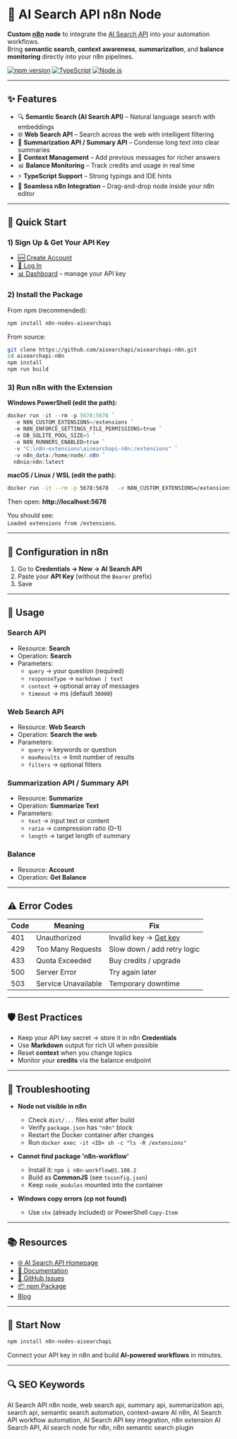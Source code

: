 # 🤖 AI Search API n8n Node

**Custom [n8n](https://n8n.io) node** to integrate the [AI Search API](https://aisearchapi.io?utm_source=github) into your automation workflows.  
Bring **semantic search**, **context awareness**, **summarization**, and **balance monitoring** directly into your n8n pipelines.

[![npm version](https://img.shields.io/npm/v/n8n-nodes-aisearchapi.svg)](https://www.npmjs.com/package/n8n-nodes-aisearchapi)
[![TypeScript](https://img.shields.io/badge/TypeScript-ready-blue.svg)](https://www.typescriptlang.org/)
[![Node.js](https://img.shields.io/badge/Node.js-18%2B-brightgreen.svg)](https://nodejs.org/)

---

## ✨ Features

- 🔍 **Semantic Search (AI Search API)** – Natural language search with embeddings  
- 🌐 **Web Search API** – Search across the web with intelligent filtering  
- 📝 **Summarization API / Summary API** – Condense long text into clear summaries  
- 💬 **Context Management** – Add previous messages for richer answers  
- 📊 **Balance Monitoring** – Track credits and usage in real time  
- ⚡ **TypeScript Support** – Strong typings and IDE hints  
- 🧩 **Seamless n8n Integration** – Drag-and-drop node inside your n8n editor  

---

## 🚀 Quick Start

### 1) Sign Up & Get Your API Key
- [🆕 Create Account](https://aisearchapi.io/join?utm_source=github)  
- [🔑 Log In](https://aisearchapi.io/login?utm_source=github)  
- [📊 Dashboard](https://aisearchapi.io/dashboard?utm_source=github) – manage your API key  

### 2) Install the Package

From npm (recommended):

```bash
npm install n8n-nodes-aisearchapi
```

From source:

```bash
git clone https://github.com/aisearchapi/aisearchapi-n8n.git
cd aisearchapi-n8n
npm install
npm run build
```

### 3) Run n8n with the Extension

**Windows PowerShell (edit the path):**
```powershell
docker run -it --rm -p 5678:5678 `
  -e N8N_CUSTOM_EXTENSIONS=/extensions `
  -e N8N_ENFORCE_SETTINGS_FILE_PERMISSIONS=true `
  -e DB_SQLITE_POOL_SIZE=5 `
  -e N8N_RUNNERS_ENABLED=true `
  -v "C:\n8n-extensions\aisearchapi-n8n:/extensions" `
  -v n8n_data:/home/node/.n8n `
  n8nio/n8n:latest
```

**macOS / Linux / WSL (edit the path):**
```bash
docker run -it --rm -p 5678:5678   -e N8N_CUSTOM_EXTENSIONS=/extensions   -e N8N_ENFORCE_SETTINGS_FILE_PERMISSIONS=true   -e DB_SQLITE_POOL_SIZE=5   -e N8N_RUNNERS_ENABLED=true   -v "$HOME/n8n-extensions/aisearchapi-n8n:/extensions"   -v n8n_data:/home/node/.n8n   n8nio/n8n:latest
```

Then open: **http://localhost:5678**

You should see:  
`Loaded extensions from /extensions`.

---

## 🔧 Configuration in n8n

1. Go to **Credentials → New → AI Search API**  
2. Paste your **API Key** (without the `Bearer` prefix)  
3. Save  

---

## 📖 Usage

### Search API
- Resource: **Search**  
- Operation: **Search**  
- Parameters:  
  - `query` → your question (required)  
  - `responseType` → `markdown | text`  
  - `context` → optional array of messages  
  - `timeout` → ms (default `30000`)  

### Web Search API
- Resource: **Web Search**  
- Operation: **Search the web**  
- Parameters:  
  - `query` → keywords or question  
  - `maxResults` → limit number of results  
  - `filters` → optional filters  

### Summarization API / Summary API
- Resource: **Summarize**  
- Operation: **Summarize Text**  
- Parameters:  
  - `text` → input text or content  
  - `ratio` → compression ratio (0–1)  
  - `length` → target length of summary  

### Balance
- Resource: **Account**  
- Operation: **Get Balance**  

---

## ⚠️ Error Codes

| Code | Meaning | Fix |
|------|---------|-----|
| 401  | Unauthorized | Invalid key → [Get key](https://aisearchapi.io/join?utm_source=github) |
| 429  | Too Many Requests | Slow down / add retry logic |
| 433  | Quota Exceeded | Buy credits / upgrade |
| 500  | Server Error | Try again later |
| 503  | Service Unavailable | Temporary downtime |

---

## 🛡️ Best Practices

- Keep your API key secret → store it in n8n **Credentials**  
- Use **Markdown** output for rich UI when possible  
- Reset **context** when you change topics  
- Monitor your **credits** via the balance endpoint  

---

## 🧰 Troubleshooting

- **Node not visible in n8n**  
  - Check `dist/...` files exist after build  
  - Verify `package.json` has `"n8n"` block  
  - Restart the Docker container after changes  
  - Run `docker exec -it <ID> sh -c "ls -R /extensions"`  

- **Cannot find package 'n8n-workflow'**  
  - Install it: `npm i n8n-workflow@1.108.2`  
  - Build as **CommonJS** (see `tsconfig.json`)  
  - Keep `node_modules` mounted into the container  

- **Windows copy errors (cp not found)**  
  - Use `shx` (already included) or PowerShell `Copy-Item`

---

## 📚 Resources

- [🌐 AI Search API Homepage](https://aisearchapi.io?utm_source=github)  
- [📘 Documentation](https://docs.aisearchapi.io?utm_source=github)  
- [🐙 GitHub Issues](https://github.com/aisearchapi/aisearchapi-n8n/issues)  
- [📦 npm Package](https://www.npmjs.com/package/n8n-nodes-aisearchapi)  
- [Blog](https://aisearchapi.io/blog/)  

---

## 🎉 Start Now

```bash
npm install n8n-nodes-aisearchapi
```

Connect your API key in n8n and build **AI-powered workflows** in minutes.

---

## 🔍 SEO Keywords

AI Search API n8n node, web search api, summary api, summarization api, search api, semantic search automation, context-aware AI n8n, AI Search API workflow automation, AI Search API key integration, n8n extension AI Search API, AI search node for n8n, n8n semantic search plugin
